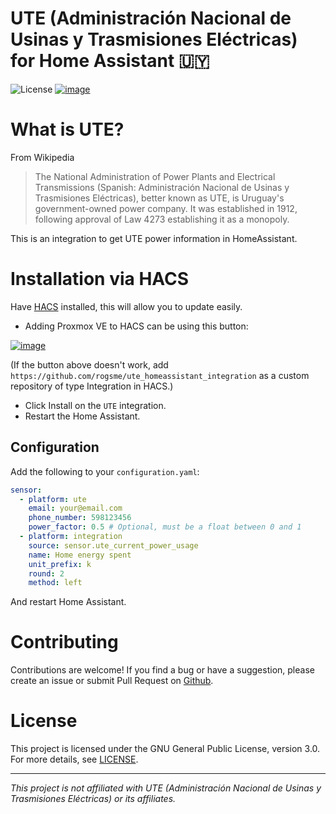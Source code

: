 # UTE (Administración Nacional de Usinas y Trasmisiones Eléctricas) for Home Assistant 🇺🇾
![License](https://img.shields.io/github/license/rogsme/ute_homeassistant_integration)
[![image](https://my.home-assistant.io/badges/hacs_repository.svg)](https://my.home-assistant.io/redirect/hacs_repository/?owner=rogsme&repository=homeassistant_ute&category=integration)

# What is UTE?

From Wikipedia
> The National Administration of Power Plants and Electrical Transmissions (Spanish: Administración Nacional de Usinas y Trasmisiones Eléctricas), better known as UTE, is Uruguay's government-owned power company. It was established in 1912, following approval of Law 4273 establishing it as a monopoly.

This is an integration to get UTE power information in HomeAssistant.

# Installation via HACS

Have [HACS](https://hacs.xyz/) installed, this will allow you to update easily.

* Adding Proxmox VE to HACS can be using this button:

[![image](https://my.home-assistant.io/badges/hacs_repository.svg)](https://my.home-assistant.io/redirect/hacs_repository/?owner=rogsme&repository=ute_homeassistant_integration&category=integration)

(If the button above doesn't work, add `https://github.com/rogsme/ute_homeassistant_integration` as a custom repository of type Integration in HACS.)
* Click Install on the `UTE` integration.
* Restart the Home Assistant.

## Configuration

Add the following to your `configuration.yaml`:
```yaml
sensor:
  - platform: ute
    email: your@email.com
    phone_number: 598123456
    power_factor: 0.5 # Optional, must be a float between 0 and 1
  - platform: integration
    source: sensor.ute_current_power_usage
    name: Home energy spent
    unit_prefix: k
    round: 2
    method: left
```

And restart Home Assistant.

# Contributing

Contributions are welcome! If you find a bug or have a suggestion, please create an issue or submit Pull Request on [Github](https://github.com/rogsme/ute_homeassistant_integration).

# License

This project is licensed under the GNU General Public License, version 3.0. For more details, see [LICENSE](LICENSE).

---

*This project is not affiliated with UTE (Administración Nacional de Usinas y Trasmisiones Eléctricas) or its affiliates.*
